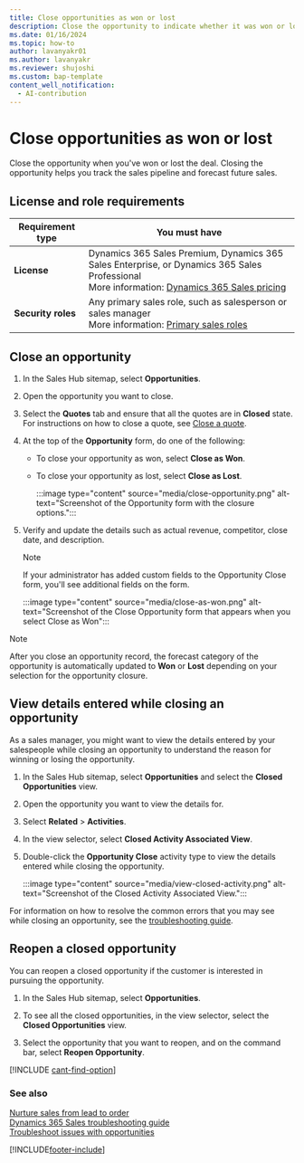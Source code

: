 ```yaml
---
title: Close opportunities as won or lost
description: Close the opportunity to indicate whether it was won or lost. You can reopen it in future if the customer is interested in pursuing the opportunity.
ms.date: 01/16/2024
ms.topic: how-to
author: lavanyakr01
ms.author: lavanyakr
ms.reviewer: shujoshi
ms.custom: bap-template
content_well_notification:
  - AI-contribution
---
```

# Close opportunities as won or lost 

Close the opportunity when you've won or lost the deal. Closing the opportunity helps you track the sales pipeline and forecast future sales.

## License and role requirements

| Requirement type | You must have |  
|-----------------------|---------|
| **License** | Dynamics 365 Sales Premium, Dynamics 365 Sales Enterprise, or Dynamics 365 Sales Professional <br>More information: [Dynamics 365 Sales pricing](https://dynamics.microsoft.com/sales/pricing/) |
| **Security roles** | Any primary sales role, such as salesperson or sales manager<br>  More information: [Primary sales roles](security-roles-for-sales.md#primary-sales-roles)|

## Close an opportunity  

1. In the Sales Hub sitemap, select **Opportunities**.  

2. Open the opportunity you want to close.  
1. Select the **Quotes** tab and ensure that all the quotes are in **Closed** state. For instructions on how to close a quote, see [Close a quote](close-quote.md).
  
3. At the top of the **Opportunity** form, do one of the following:  

   - To close your opportunity as won, select **Close as Won**.  
 
   - To close your opportunity as lost, select **Close as Lost**.

        :::image type="content" source="media/close-opportunity.png" alt-text="Screenshot of the Opportunity form with the closure options.":::

4. Verify and update the details such as actual revenue, competitor, close date, and description.  

   > [!NOTE]
   > If your administrator has added custom fields to the Opportunity Close form, you'll see additional fields on the form. 

    :::image type="content" source="media/close-as-won.png" alt-text="Screenshot of the Close Opportunity form that appears when you select Close as Won"::: 

> [!NOTE]
> After you close an opportunity record, the forecast category of the opportunity is automatically updated to **Won** or **Lost** depending on your selection for the opportunity closure.


## View details entered while closing an opportunity

As a sales manager, you might want to view the details entered by your salespeople while closing an opportunity to understand the reason for winning or losing the opportunity.

1. In the Sales Hub sitemap, select **Opportunities** and select the **Closed Opportunities** view.
1. Open the opportunity you want to view the details for.
1. Select **Related** > **Activities**. 
1. In the view selector, select **Closed Activity Associated View**.
1. Double-click the **Opportunity Close** activity type to view the details entered while closing the opportunity.

    :::image type="content" source="media/view-closed-activity.png" alt-text="Screenshot of the Closed Activity Associated View."::: 


For information on how to resolve the common errors that you may see while closing an opportunity, see the [troubleshooting guide](/troubleshoot/dynamics-365/sales/troubleshoot-opportunities-issues).

## Reopen a closed opportunity

You can reopen a closed opportunity if the customer is interested in pursuing the opportunity. 

1. In the Sales Hub sitemap, select **Opportunities**.
   
2. To see all the closed opportunities, in the view selector, select the **Closed Opportunities** view.  

3. Select the opportunity that you want to reopen, and on the command bar, select **Reopen Opportunity**. 


[!INCLUDE [cant-find-option](../includes/cant-find-option.md)]

### See also  
 [Nurture sales from lead to order](nurture-sales-from-lead-order-sales.md)    
 [Dynamics 365 Sales troubleshooting guide](troubleshooting.md)  
[Troubleshoot issues with opportunities](/troubleshoot/dynamics-365/sales/troubleshoot-opportunities-issues#opportunity-issues-and-resolution-for-salespeople)


[!INCLUDE[footer-include](../includes/footer-banner.md)]
